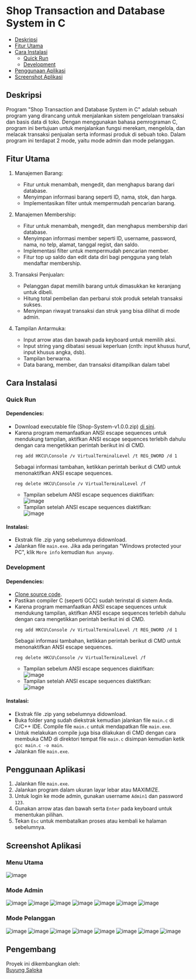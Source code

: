 # Shop Transaction and Database System in C
- [Deskripsi](#deskripsi)
- [Fitur Utama](#fitur-utama)
- [Cara Instalasi](#cara-instalasi)
  - [Quick Run](#quick-run)
  - [Development](#development)
- [Penggunaan Aplikasi](#penggunaan-aplikasi)
- [Screenshot Aplikasi](#screenshot-aplikasi)

## Deskripsi
Program "Shop Transaction and Database System in C" adalah sebuah program yang dirancang untuk menjalankan sistem pengelolaan transaksi dan basis data di toko. Dengan menggunakan bahasa pemrograman C, program ini bertujuan untuk menjalankan fungsi merekam, mengelola, dan melacak transaksi penjualan serta informasi produk di sebuah toko. Dalam program ini terdapat 2 mode, yaitu mode admin dan mode pelanggan.

## Fitur Utama
1. Manajemen Barang:
   - Fitur untuk menambah, mengedit, dan menghapus barang dari database.
   - Menyimpan informasi barang seperti ID, nama, stok, dan harga.
   - Implementasikan filter untuk mempermudah pencarian barang.

2. Manajemen Membership:
   - Fitur untuk menambah, mengedit, dan menghapus membership dari database.
   - Menyimpan informasi member seperti ID, username, password, nama, no telp, alamat, tanggal regist, dan saldo.
   - Implementasi filter untuk mempermudah pencarian member.
   - Fitur top up saldo dan edit data diri bagi pengguna yang telah mendaftar membership.

3. Transaksi Penjualan:
   - Pelanggan dapat memilih barang untuk dimasukkan ke keranjang untuk dibeli.
   - Hitung total pembelian dan perbarui stok produk setelah transaksi sukses.
   - Menyimpan riwayat transaksi dan struk yang bisa dilihat di mode admin.

4. Tampilan Antarmuka:
   - Input arrow atas dan bawah pada keyboard untuk memilih aksi.
   - Input string yang dibatasi sesuai keperluan (cnth: input khusus huruf, input khusus angka, dsb).
   - Tampilan berwarna.
   - Data barang, member, dan transaksi ditampilkan dalam tabel

## Cara Instalasi
### Quick Run
#### Dependencies:
- Download executable file (Shop-System-v1.0.0.zip) [di sini](https://github.com/mbsaloka/Shop-Transaction-and-Database-System/releases/tag/v1.0.0).
- Karena program memanfaatkan ANSI escape sequences untuk mendukung tampilan, aktifkan ANSI escape sequences terlebih dahulu dengan cara mengetikkan perintah berikut ini di CMD.
  ```
  reg add HKCU\Console /v VirtualTerminalLevel /t REG_DWORD /d 1
  ```
  Sebagai informasi tambahan, ketikkan perintah berikut di CMD untuk menonaktifkan ANSI escape sequences.
  ```
  reg delete HKCU\Console /v VirtualTerminalLevel /f
  ```
  - Tampilan sebelum ANSI escape sequences diaktifkan:  
    ![image](https://github.com/mbsaloka/Shop-Transaction-and-Database-System/assets/110384828/062c372d-839c-4cb0-a77c-cc33dab33f25)
  - Tampilan setelah ANSI escape sequences diaktifkan:  
    ![image](https://github.com/mbsaloka/Shop-Transaction-and-Database-System/assets/110384828/2d8d460a-662f-46be-9b26-ff6196d58526)

#### Instalasi:
- Ekstrak file .zip yang sebelumnya didownload.
- Jalankan file ```main.exe```. Jika ada peringatan "Windows protected your PC", klik ```More info``` kemudian ```Run anyway```.

### Development
#### Dependencies:
- [Clone source code](https://github.com/mbsaloka/Shop-Transaction-and-Database-System.git).
- Pastikan compiler C (seperti GCC) sudah terinstal di sistem Anda.
- Karena program memanfaatkan ANSI escape sequences untuk mendukung tampilan, aktifkan ANSI escape sequences terlebih dahulu dengan cara mengetikkan perintah berikut ini di CMD.
  ```
  reg add HKCU\Console /v VirtualTerminalLevel /t REG_DWORD /d 1
  ```
  Sebagai informasi tambahan, ketikkan perintah berikut di CMD untuk menonaktifkan ANSI escape sequences.
  ```
  reg delete HKCU\Console /v VirtualTerminalLevel /f
  ```
  - Tampilan sebelum ANSI escape sequences diaktifkan:  
    ![image](https://github.com/mbsaloka/Shop-Transaction-and-Database-System/assets/110384828/062c372d-839c-4cb0-a77c-cc33dab33f25)
  - Tampilan setelah ANSI escape sequences diaktifkan:  
    ![image](https://github.com/mbsaloka/Shop-Transaction-and-Database-System/assets/110384828/2d8d460a-662f-46be-9b26-ff6196d58526)

#### Instalasi:
- Ekstrak file .zip yang sebelumnya didownload.
- Buka folder yang sudah diekstrak kemudian jalankan file ```main.c``` di C/C++ IDE. Compile file ```main.c``` untuk mendapatkan file ```main.exe```.
- Untuk melakukan compile juga bisa dilakukan di CMD dengan cara membuka CMD di direktori tempat file ```main.c``` disimpan kemudian ketik ```gcc main.c -o main```.
- Jalankan file ```main.exe```.

## Penggunaan Aplikasi
1. Jalankan file ```main.exe```.
2. Jalankan program dalam ukuran layar lebar atau MAXIMIZE.
3. Untuk login ke mode admin, gunakan username ```Admin1``` dan password ```123```.
4. Gunakan arrow atas dan bawah serta ```Enter``` pada keyboard untuk menentukan pilihan.
5. Tekan ```Esc``` untuk membatalkan proses atau kembali ke halaman sebelumnya.

## Screenshot Aplikasi
### Menu Utama
![image](https://github.com/mbsaloka/Shop-Transaction-and-Database-System/assets/110384828/7bf207a0-5e89-4fb6-88a1-fd6f6964e194)

### Mode Admin
![image](https://github.com/mbsaloka/Shop-Transaction-and-Database-System/assets/110384828/f5887a2d-654b-43f3-bb39-a0be9890b5df)
![image](https://github.com/mbsaloka/Shop-Transaction-and-Database-System/assets/110384828/6683a854-b557-4fe3-8151-70bb39c157ce)
![image](https://github.com/mbsaloka/Shop-Transaction-and-Database-System/assets/110384828/fed4faf0-18ed-4ec0-9659-c97a6311c958)
![image](https://github.com/mbsaloka/Shop-Transaction-and-Database-System/assets/110384828/4ad4dac9-207f-48bb-bf0e-1c04f9b9f781)
![image](https://github.com/mbsaloka/Shop-Transaction-and-Database-System/assets/110384828/e4444601-2957-48e2-a71d-7fc5c70c9176)
![image](https://github.com/mbsaloka/Shop-Transaction-and-Database-System/assets/110384828/e79e587c-f29f-4de2-b24e-45c96a0a167e)
![image](https://github.com/mbsaloka/Shop-Transaction-and-Database-System/assets/110384828/7a817609-24bf-401f-b09e-6b94d1ec2b5e)

### Mode Pelanggan
![image](https://github.com/mbsaloka/Shop-Transaction-and-Database-System/assets/110384828/c00ef09d-79a8-47bb-be1a-b0ca563edd51)
![image](https://github.com/mbsaloka/Shop-Transaction-and-Database-System/assets/110384828/f66bf119-b2c3-4450-99d8-eb80d05801e3)
![image](https://github.com/mbsaloka/Shop-Transaction-and-Database-System/assets/110384828/38eec975-a27a-4e19-b504-7a876568abb6)
![image](https://github.com/mbsaloka/Shop-Transaction-and-Database-System/assets/110384828/cd3827b9-b760-4e60-8b2c-4f6c6b4df4f8)
![image](https://github.com/mbsaloka/Shop-Transaction-and-Database-System/assets/110384828/21106ec0-6d03-41d6-a397-9df90f120a81)
![image](https://github.com/mbsaloka/Shop-Transaction-and-Database-System/assets/110384828/b42ea71e-885a-411f-a771-de5a0c4d0c84)
![image](https://github.com/mbsaloka/Shop-Transaction-and-Database-System/assets/110384828/c4cdd35d-f24d-4ecf-af0e-27b05a4d393a)
![image](https://github.com/mbsaloka/Shop-Transaction-and-Database-System/assets/110384828/75ad21af-eaf2-4190-ba6a-37729997e065)

## Pengembang
Proyek ini dikembangkan oleh:  
[Buyung Saloka](https://instagram.com/mbsaloka)
